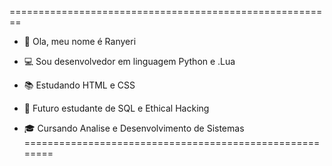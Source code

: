 
 ========================================================
- 👋 Ola, meu nome é Ranyeri

- 💻 Sou desenvolvedor em linguagem Python e .Lua

- 📚 Estudando HTML e CSS

- 📓 Futuro estudante de SQL e Ethical Hacking

- 🎓 Cursando Analise e Desenvolvimento de Sistemas
 ========================================================

